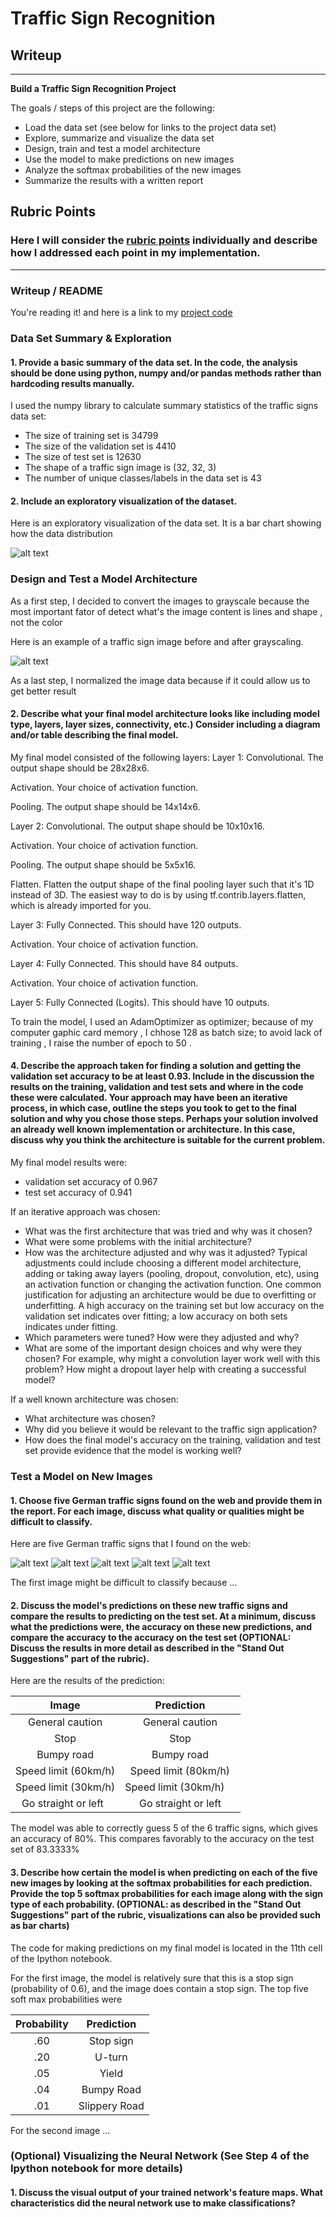 # **Traffic Sign Recognition** 

## Writeup

---

**Build a Traffic Sign Recognition Project**

The goals / steps of this project are the following:
* Load the data set (see below for links to the project data set)
* Explore, summarize and visualize the data set
* Design, train and test a model architecture
* Use the model to make predictions on new images
* Analyze the softmax probabilities of the new images
* Summarize the results with a written report


[//]: # (Image References)

[image1]: ./examples/visualization.jpg "Visualization"
[image2]: ./examples/grayscale.jpg "Grayscaling"
[image3]: ./examples/random_noise.jpg "Random Noise"
[image4]: ./newimage/1 "Traffic Sign 1"
[image5]: ./newimage/14 "Traffic Sign 2"
[image6]: ./newimage/18 "Traffic Sign 3"
[image7]: ./newimage/22 "Traffic Sign 4"
[image8]: ./newimage/3 "Traffic Sign 5"

## Rubric Points
### Here I will consider the [rubric points](https://review.udacity.com/#!/rubrics/481/view) individually and describe how I addressed each point in my implementation.  

---
### Writeup / README

You're reading it! and here is a link to my [project code](https://github.com/zhongturtle/CarND-Traffic-Sign-Classifier-Project-P2/blob/master/Traffic_Sign_Classifier.ipynb)

### Data Set Summary & Exploration

#### 1. Provide a basic summary of the data set. In the code, the analysis should be done using python, numpy and/or pandas methods rather than hardcoding results manually.

I used the numpy library to calculate summary statistics of the traffic
signs data set:

* The size of training set is 34799
* The size of the validation set is 4410
* The size of test set is 12630
* The shape of a traffic sign image is (32, 32, 3)
* The number of unique classes/labels in the data set is 43

#### 2. Include an exploratory visualization of the dataset.

Here is an exploratory visualization of the data set. It is a bar chart showing how the data distribution

![alt text][image1]

### Design and Test a Model Architecture

As a first step, I decided to convert the images to grayscale because the most important fator of detect what's the image content is lines and shape , not the color

Here is an example of a traffic sign image before and after grayscaling.

![alt text][image2]

As a last step, I normalized the image data because if it could allow us to get better result

#### 2. Describe what your final model architecture looks like including model type, layers, layer sizes, connectivity, etc.) Consider including a diagram and/or table describing the final model.

My final model consisted of the following layers:
Layer 1: Convolutional. The output shape should be 28x28x6.

Activation. Your choice of activation function.

Pooling. The output shape should be 14x14x6.

Layer 2: Convolutional. The output shape should be 10x10x16.

Activation. Your choice of activation function.

Pooling. The output shape should be 5x5x16.

Flatten. Flatten the output shape of the final pooling layer such that it's 1D instead of 3D. The easiest way to do is by using tf.contrib.layers.flatten, which is already imported for you.

Layer 3: Fully Connected. This should have 120 outputs.

Activation. Your choice of activation function.

Layer 4: Fully Connected. This should have 84 outputs.

Activation. Your choice of activation function.

Layer 5: Fully Connected (Logits). This should have 10 outputs.


To train the model, I used an AdamOptimizer as optimizer; because of my computer gaphic card memory , I chhose 128 as batch size; to avoid lack of training , I raise the number of epoch to 50 . 

#### 4. Describe the approach taken for finding a solution and getting the validation set accuracy to be at least 0.93. Include in the discussion the results on the training, validation and test sets and where in the code these were calculated. Your approach may have been an iterative process, in which case, outline the steps you took to get to the final solution and why you chose those steps. Perhaps your solution involved an already well known implementation or architecture. In this case, discuss why you think the architecture is suitable for the current problem.

My final model results were:
* validation set accuracy of 0.967
* test set accuracy of 0.941

If an iterative approach was chosen:
* What was the first architecture that was tried and why was it chosen?
* What were some problems with the initial architecture?
* How was the architecture adjusted and why was it adjusted? Typical adjustments could include choosing a different model architecture, adding or taking away layers (pooling, dropout, convolution, etc), using an activation function or changing the activation function. One common justification for adjusting an architecture would be due to overfitting or underfitting. A high accuracy on the training set but low accuracy on the validation set indicates over fitting; a low accuracy on both sets indicates under fitting.
* Which parameters were tuned? How were they adjusted and why?
* What are some of the important design choices and why were they chosen? For example, why might a convolution layer work well with this problem? How might a dropout layer help with creating a successful model?

If a well known architecture was chosen:
* What architecture was chosen?
* Why did you believe it would be relevant to the traffic sign application?
* How does the final model's accuracy on the training, validation and test set provide evidence that the model is working well?
 

### Test a Model on New Images

#### 1. Choose five German traffic signs found on the web and provide them in the report. For each image, discuss what quality or qualities might be difficult to classify.

Here are five German traffic signs that I found on the web:

![alt text][image4] ![alt text][image5] ![alt text][image6] 
![alt text][image7] ![alt text][image8]

The first image might be difficult to classify because ...

#### 2. Discuss the model's predictions on these new traffic signs and compare the results to predicting on the test set. At a minimum, discuss what the predictions were, the accuracy on these new predictions, and compare the accuracy to the accuracy on the test set (OPTIONAL: Discuss the results in more detail as described in the "Stand Out Suggestions" part of the rubric).

Here are the results of the prediction:

| Image			        |     Prediction	        					| 
|:---------------------:|:---------------------------------------------:| 
| General caution      		| General caution   									| 
| Stop     			| Stop 										|
| Bumpy road					| Bumpy road										|
| Speed limit (60km/h)      		| Speed limit (80km/h)			 				|
| Speed limit (30km/h)			|Speed limit (30km/h)     							|
| Go straight or left   | Go straight or left |

The model was able to correctly guess 5 of the 6 traffic signs, which gives an accuracy of 80%. This compares favorably to the accuracy on the test set of 83.3333%

#### 3. Describe how certain the model is when predicting on each of the five new images by looking at the softmax probabilities for each prediction. Provide the top 5 softmax probabilities for each image along with the sign type of each probability. (OPTIONAL: as described in the "Stand Out Suggestions" part of the rubric, visualizations can also be provided such as bar charts)

The code for making predictions on my final model is located in the 11th cell of the Ipython notebook.

For the first image, the model is relatively sure that this is a stop sign (probability of 0.6), and the image does contain a stop sign. The top five soft max probabilities were

| Probability         	|     Prediction	        					| 
|:---------------------:|:---------------------------------------------:| 
| .60         			| Stop sign   									| 
| .20     				| U-turn 										|
| .05					| Yield											|
| .04	      			| Bumpy Road					 				|
| .01				    | Slippery Road      							|


For the second image ... 

### (Optional) Visualizing the Neural Network (See Step 4 of the Ipython notebook for more details)
#### 1. Discuss the visual output of your trained network's feature maps. What characteristics did the neural network use to make classifications?


